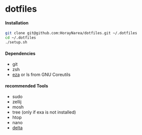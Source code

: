 # dotfiles

#### Installation
```sh
git clone git@github.com:HorayNarea/dotfiles.git ~/.dotfiles
cd ~/.dotfiles
./setup.sh
```

#### Dependencies
* git
* zsh
* [eza](https://github.com/eza-community/eza) or ls from GNU Coreutils

#### recommended Tools
* sudo
* zellij
* mosh
* tree (only if exa is not installed)
* htop
* nano
* [delta](https://github.com/dandavison/delta)
